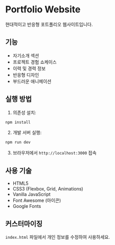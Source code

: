 # Portfolio Website

현대적이고 반응형 포트폴리오 웹사이트입니다.

## 기능

- 자기소개 섹션
- 프로젝트 경험 쇼케이스
- 이력 및 경력 정보
- 반응형 디자인
- 부드러운 애니메이션

## 실행 방법

1. 의존성 설치:
```bash
npm install
```

2. 개발 서버 실행:
```bash
npm run dev
```

3. 브라우저에서 `http://localhost:3000` 접속

## 사용 기술

- HTML5
- CSS3 (Flexbox, Grid, Animations)
- Vanilla JavaScript
- Font Awesome (아이콘)
- Google Fonts

## 커스터마이징

`index.html` 파일에서 개인 정보를 수정하여 사용하세요.